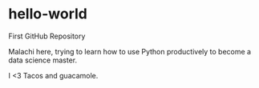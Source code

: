 # hello-world
First GitHub Repository

Malachi here, trying to learn how to use Python productively to become a data science master. 

I <3 Tacos and guacamole. 
